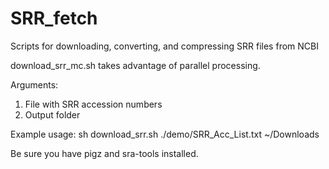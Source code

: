 # SRR_fetch
Scripts for downloading, converting, and compressing SRR files from NCBI

download_srr_mc.sh takes advantage of parallel processing.

Arguments: 
1) File with SRR accession numbers
2) Output folder

Example usage: 
sh download_srr.sh ./demo/SRR_Acc_List.txt ~/Downloads

Be sure you have pigz and sra-tools installed. 
